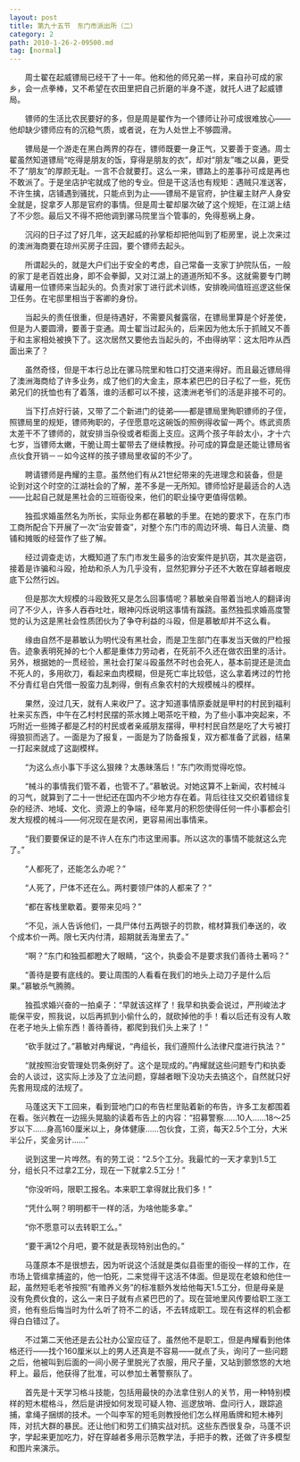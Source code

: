 ```yaml
---
layout: post
title: 第九十五节　东门市派出所（二）
category: 2
path: 2010-1-26-2-09500.md
tag: [normal]
---
```


　　周士翟在起威镖局已经干了十一年。他和他的师兄弟一样，来自孙可成的家乡，会一点拳棒，又不希望在农田里把自己折磨的半身不遂，就托人进了起威镖局。

　　镖师的生活比农民要好的多，但是周是翟作为一个镖师让孙可成很难放心――他却缺少镖师应有的沉稳气质，或者说，在为人处世上不够圆滑。

　　镖局是一个游走在黑白两界的存在，镖师既要一身正气，又要善于变通。周士翟虽然知道镖局“吃得是朋友的饭，穿得是朋友的衣”，却对“朋友”嗤之以鼻，更受不了“朋友”的厚颜无耻。一言不合就要打。这么一来，镖路上的差事孙可成是再也不敢派了。于是坐店护宅就成了他的专业。但是干这活也有规矩：遇贼只准送客，不许生擒，店铺遇到骚扰，只能点到为止――镖局不是官府，护住雇主财产人身安全就是，捉拿歹人那是官府的事情。但是周士翟却屡次破了这个规矩，在江湖上结了不少怨。最后又不得不把他调到骡马院里当个管事的，免得惹祸上身。

　　沉闷的日子过了好几年，这天起威的孙掌柜却把他叫到了柜房里，说上次来过的澳洲海商要在琼州买房子庄园，要个镖师去起头。

　　所谓起头的，就是大户们出于安全的考虑，自己常备一支家丁护院队伍，一般的家丁是老百姓出身，即不会拳脚，又对江湖上的道道所知不多。这就需要专门聘请雇用一位镖师来当起头的。负责对家丁进行武术训练，安排晚间值班巡逻这些保卫任务。在宅邸里相当于客卿的身份。

　　当起头的责任很重，但是待遇好，不需要风餐露宿，在镖局里算是个好差使，但是为人要圆滑，要善于变通。周士翟当过起头的，后来因为他太乐于抓贼又不善于和主家相处被换下了。这次居然又要他去当起头的，不由得纳罕：这太阳咋从西面出来了？

　　虽然奇怪，但是干本行总比在骡马院里和牲口打交道来得好。而且最近镖局得了澳洲海商给了许多业务，成了他们的大金主，原本紧巴巴的日子松了一些，死伤弟兄们的抚恤也有了着落，谁的活都可以不接，这澳洲老爷们的活是非接不可的。

　　当下打点好行装，又带了二个新进门的徒弟――都是镖局里殉职镖师的子侄，照镖局里的规矩，镖师殉职的，子侄愿意吃这碗饭的照例得收留一两个。练武资质太差干不了镖师的，就安排当杂役或者柜面上支应。这两个孩子年龄太小，才十六七岁，当镖师太嫩，干脆让周士翟带去了继续教授。孙可成的算盘是还能让镖局省点伙食开销－－如今这样的孩子镖局里收留的不少了。

　　聘请镖师是冉耀的主意。虽然他们有从21世纪带来的先进理念和装备，但是论到对这个时空的江湖社会的了解，差不多是一无所知。镖师恰好是最适合的人选――比起自己就是黑社会的三班衙役来，他们的职业操守更值得信赖。

　　独孤求婚虽然名为所长，实际业务都在慕敏的手里。在她的要求下，在东门市工商所配合下开展了一次“治安普查”，对整个东门市的周边环境、每日人流量、商铺和摊贩的经营作了些了解。

　　经过调查走访，大概知道了东门市发生最多的治安案件是扒窃，其次是盗窃，接着是诈骗和斗殴，抢劫和杀人为几乎没有，显然犯罪分子还不大敢在穿越者眼皮底下公然行凶。

　　但是那次大规模的斗殴致死又是怎么回事情呢？慕敏亲自带着当地人的翻译询问了不少人，许多人吞吞吐吐，眼神闪烁说明这事情有蹊跷。虽然独孤求婚高度警觉的认为这是黑社会性质团伙为了争夺利益的斗殴，但是慕敏却并不这么看。

　　缘由自然不是慕敏认为明代没有黑社会，而是卫生部门在事发当天做的尸检报告。迹象表明死掉的七个人都是重体力劳动者，在死前不久还在做农田里的活计。另外，根据她的一贯经验，黑社会打架斗殴虽然不时也会死人，基本前提还是流血不死人的，多用砍刀，看起来血肉模糊，但是死亡率比较低，这么拿着烤过的竹抢不分青红皂白凭借一股蛮力乱刺得，倒有点象农村的大规模械斗的模样。

　　果然，没过几天，就有人来收尸了。这才知道事情原委就是甲村的村民到福利社来买东西，中午在乙村村民摆的茶水摊上喝茶吃干粮，为了些小事冲突起来，不巧附近一些摊子都是乙村的村民或者亲戚朋友摆得，甲村村民自然是吃了大亏被打得狼狈而逃了。一面是为了报复，一面是为了防备报复，双方都准备了武器，结果一打起来就成了这副模样。

　　“为这么点小事下手这么狠辣？太愚昧落后！”东门吹雨觉得吃惊。

　　“械斗的事情我们管不着，也管不了。”慕敏说。对她这算不上新闻，农村械斗的习气，就算到了二十一世纪还在国内不少地方存在着。背后往往又交织着错综复杂的经济、地域、文化、资源上的争端，经年累月的积怨使得任何一件小事都会引发大规模的械斗――何况现在是农闲，更容易闹出事情来。

　　“我们要要保证的是不许人在东门市这里闹事。所以这次的事情不能就这么完了。”

　　“人都死了，还能怎么办呢？”

　　“人死了，尸体不还在么。两村要领尸体的人都来了？”

　　“都在客栈里歇着。要带来见吗？”

　　“不见，派人告诉他们，一具尸体付五两银子的罚款，棺材算我们奉送的，收个成本价一两。限七天内付清，超期就丢海里去了。”

　　“啊？”东门和独孤都瞪大了眼睛，“这个，执委会不是要求我们善待土著吗？”

　　“善待是要有底线的。要让周围的人看看在我们的地头上动刀子是什么后果。”慕敏杀气腾腾。

　　独孤求婚兴奋的一拍桌子：“早就该这样了！我早和执委会说过，严刑峻法才能保平安，照我说，以后再抓到小偷什么的，就砍掉他的手！看以后还有没有人敢在老子地头上偷东西！善待善待，都爬到我们头上来了！”

　　“砍手就过了。”慕敏对冉耀说，“冉组长，我们遵照什么法律尺度进行执法？”

　　“就按照治安管理处罚条例好了。这个是现成的。”冉耀就这些问题专门和执委会的人谈过，这实际上涉及了立法问题，穿越者眼下没功夫去搞这个，自然就只好先套用现成的法规了。

　　马蓬这天下工回来，看到营地门口的布告栏里贴着新的布告，许多工友都围着在看。张兴教在一边摇头晃脑的读着布告上的内容：“招募警察……10人……18～25岁以下……身高160厘米以上，身体健康……包伙食，工资，每天2.5个工分，大米半公斤，奖金另计……”

　　说到这里一片哗然。有的劳工说：“2.5个工分。我最忙的一天才拿到1.5工分，组长只不过拿2工分，现在一下就拿2.5工分！”

　　“你没听吗，限职工报名。本来职工拿得就比我们多！”

　　“凭什么啊？明明都干一样的活，为啥他能多拿。”

　　“你不愿意可以去转职工么。”

　　“要干满12个月吧，要不就是表现特别出色的。”

　　马蓬原本不是很想去，因为听说这个活就是类似县衙里的衙役一样的工作，在市场上管缉拿捕盗的，他一怕死，二来觉得干这活不体面。但是现在老娘和他住一起，虽然短毛老爷按照“有赡养义务”的标准额外发给他每天1.5工分，但是母亲是没有免费伙食的，这么一来日子就有点紧巴巴的了。现在营地里风传要给职工涨工资，他有些后悔当时为什么听了符不二的话，不去转成职工。现在有这样的机会都得白白错过了。

　　不过第二天他还是去公社办公室应征了。虽然他不是职工，但是冉耀看到他体格还行――找个160厘米以上的男人还真是不容易――就点了头，询问了一些问题之后，他被叫到后面的一间小房子里脱光了衣服，用尺子量，又站到颤悠悠的大地秤上。最后，他获得了批准，可以参加土著警察队了。

　　首先是十天学习格斗技能，包括用最快的办法拿住别人的关节，用一种特别模样的短木棍格斗，然后是讲授如何发现可疑人物、巡逻放哨、盘问行人，跟踪追捕，拿绳子捆绑的技术。一个叫李军的短毛则教授他们怎么样用盾牌和短木棒列阵，对抗大群的暴民。还让他们和劳工们搞实战对抗。这些东西很复杂，马蓬不识字，学起来更加吃力，好在穿越者多用示范教学法，手把手的教，还做了许多模型和图片来演示。
